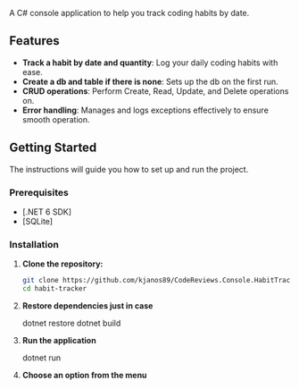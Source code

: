 A C# console application to help you track coding habits by date.

## Features

- **Track a habit by date and quantity**: Log your daily coding habits with ease.
- **Create a db and table if there is none**: Sets up the db on the first run.
- **CRUD operations**: Perform Create, Read, Update, and Delete operations on.
- **Error handling**: Manages and logs exceptions effectively to ensure smooth operation.

## Getting Started

The instructions will guide you how to set up and run the project.

### Prerequisites

- [.NET 6 SDK]
- [SQLite]

### Installation

1. **Clone the repository:**

   ```sh
   git clone https://github.com/kjanos89/CodeReviews.Console.HabitTracker.git
   cd habit-tracker

2. **Restore dependencies just in case**
   
    dotnet restore
    dotnet build

3. **Run the application**
    
    dotnet run

4. **Choose an option from the menu**
